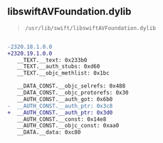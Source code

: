 ## libswiftAVFoundation.dylib

> `/usr/lib/swift/libswiftAVFoundation.dylib`

```diff

-2320.18.1.0.0
+2320.19.1.0.0
   __TEXT.__text: 0x233b0
   __TEXT.__auth_stubs: 0xd60
   __TEXT.__objc_methlist: 0x1bc

   __DATA_CONST.__objc_selrefs: 0x488
   __DATA_CONST.__objc_protorefs: 0x30
   __AUTH_CONST.__auth_got: 0x6b0
-  __AUTH_CONST.__auth_ptr: 0x3c8
+  __AUTH_CONST.__auth_ptr: 0x3d0
   __AUTH_CONST.__const: 0x14e8
   __AUTH_CONST.__objc_const: 0xaa0
   __DATA.__data: 0xc80

```

